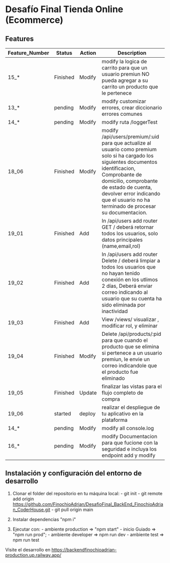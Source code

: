 # Desafío Final Tienda Online (Ecommerce)

## Features

|Feature_Number |  Status       | Action |  Description |
|---------------|---------------|--------|--------------|
| 15_*          |   Finished     | Modify |  modify la logica de carrito para que un usuario premiun NO pueda agregar a su carrito un producto que le pertenece|
| 13_*          |   pending     | Modify |  modify customizar errores, crear diccionario errores comunes|
| 14_*          |   pending     | Modify |  modify ruta /loggerTest|
| 18_06         |   Finished     | Modify |  modify /api/users/premium/:uid para que actualize al usuario como premium solo si ha cargado los siguientes documentos identificacion, Comprobante de domicilio, comprobante de estado de cuenta, devolver error indicando que el usuario no ha terminado de procesar su documentacion. |
|19_01          |   Finished   | Add    |In /api/users add router GET / deberá retornar todos los usuarios, solo datos principales (name,email,rol)|
|19_02          |   Finished   | Add    |In /api/users add router Delete / deberá limpiar a todos los usuarios que no hayan tenido conexión en los utlimos 2 días, Deberá enviar correo indicando al usuario que su cuenta ha sido eliminada por inactividad|
|19_03          |   Finished   | Add    | View /views/  visualizar , modificar rol, y eliminar|
|19_04          |   Finished   | Modify | Delete /api/products/:pid para que cuando el producto que se elimina si pertenece a un usuario premiun, le envie un correo indicandole que el producto fue eliminado |
|19_05          |   Finished   | Update | finalizar las vistas para el flujo completo de compra|
|19_06          |   started   | deploy | realizar el despliegue de tu aplicativo en la plataforma|
| 14_*          |   pending     | Modify |  modify all console.log|
| 16_*          |   pending     | Modify |  modify Documentacion para que fucione con la seguridad e incluya los endpoint add y modify|

## Instalación y configuración del entorno de desarrollo

1. Clonar el folder del repositorio en tu máquina local:
        - git init
        - git remote add origin <https://github.com/FinochioAdrian/DesafioFinal_BackEnd_FinochioAdrian_CoderHouse.git>
        - git pull origin main

2. Instalar dependencias "npm i"

3. Ejecutar con:
        - ambiente production => "npm start"
        - inicio Guiado => "npm run prod";
        - ambiente developer => npm run dev
        - ambiente test => npm run test

 Visite el desarrollo  en <https://backendfinochioadrian-production.up.railway.app/>